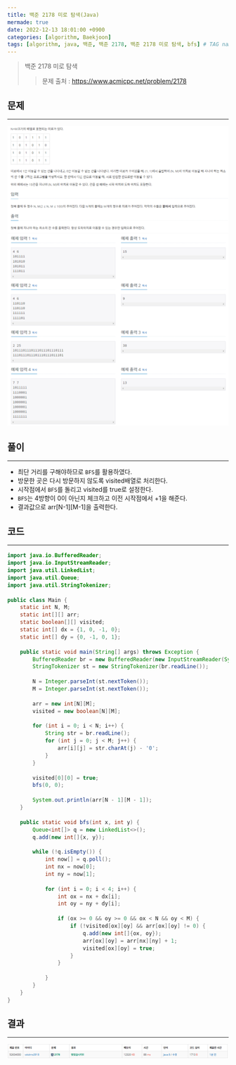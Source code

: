 ```yaml
---
title: 백준 2178 미로 탐색(Java)
mermade: true
date: 2022-12-13 18:01:00 +0900
categories: [algorithm, Baekjoon]
tags: [algorithm, java, 백준, 백준 2178, 백준 2178 미로 탐색, bfs] # TAG names should always be lowercase
---
```

>백준 2178 미로 탐색
>> 문제 출처 : <https://www.acmicpc.net/problem/2178>


## 문제
---
![백준](/assets/img/BOJ/2178.PNG)
![백준](/assets/img/BOJ/2178_2.PNG)

## 풀이
---
- 최단 거리를 구해야하므로 ```BFS```를 활용하였다.
- 방문한 곳은 다시 방문하지 않도록 visited배열로 처리한다. 
- 시작점에서 ```BFS```를 돌리고 visited를 true로 설정한다.
- ```BFS```는 4방향이 0이 아닌지 체크하고 이전 시작점에서 +1을 해준다.
- 결과값으로 arr[N-1][M-1]을 출력한다.

## 코드
---
```java
import java.io.BufferedReader;
import java.io.InputStreamReader;
import java.util.LinkedList;
import java.util.Queue;
import java.util.StringTokenizer;

public class Main {
    static int N, M;
    static int[][] arr;
    static boolean[][] visited;
    static int[] dx = {1, 0, -1, 0};
    static int[] dy = {0, -1, 0, 1};

    public static void main(String[] args) throws Exception {
        BufferedReader br = new BufferedReader(new InputStreamReader(System.in));
        StringTokenizer st = new StringTokenizer(br.readLine());

        N = Integer.parseInt(st.nextToken());
        M = Integer.parseInt(st.nextToken());

        arr = new int[N][M];
        visited = new boolean[N][M];

        for (int i = 0; i < N; i++) {
            String str = br.readLine();
            for (int j = 0; j < M; j++) {
                arr[i][j] = str.charAt(j) - '0';
            }
        }

        visited[0][0] = true;
        bfs(0, 0);

        System.out.println(arr[N - 1][M - 1]);
    }

    public static void bfs(int x, int y) {
        Queue<int[]> q = new LinkedList<>();
        q.add(new int[]{x, y});

        while (!q.isEmpty()) {
            int now[] = q.poll();
            int nx = now[0];
            int ny = now[1];

            for (int i = 0; i < 4; i++) {
                int ox = nx + dx[i];
                int oy = ny + dy[i];

                if (ox >= 0 && oy >= 0 && ox < N && oy < M) {
                    if (!visited[ox][oy] && arr[ox][oy] != 0) {
                        q.add(new int[]{ox, oy});
                        arr[ox][oy] = arr[nx][ny] + 1;
                        visited[ox][oy] = true;
                    }
                }

            }
        }
    }
}
```

## 결과
---
![백준](/assets/img/BOJ/2178_result.PNG)